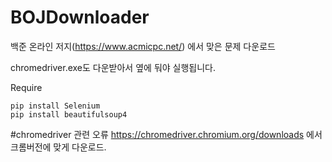 # BOJDownloader
백준 온라인 저지(https://www.acmicpc.net/) 에서 맞은 문제 다운로드

chromedriver.exe도 다운받아서 옆에 둬야 실행됩니다.

Require
```
pip install Selenium
pip install beautifulsoup4
```

#chromedriver 관련 오류
https://chromedriver.chromium.org/downloads
에서 크롬버전에 맞게 다운로드.
